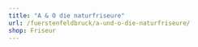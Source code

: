 ```yaml
---
title: "A & O die naturfriseure"
url: /fuerstenfeldbruck/a-und-o-die-naturfriseure/
shop: Friseur
---
```

